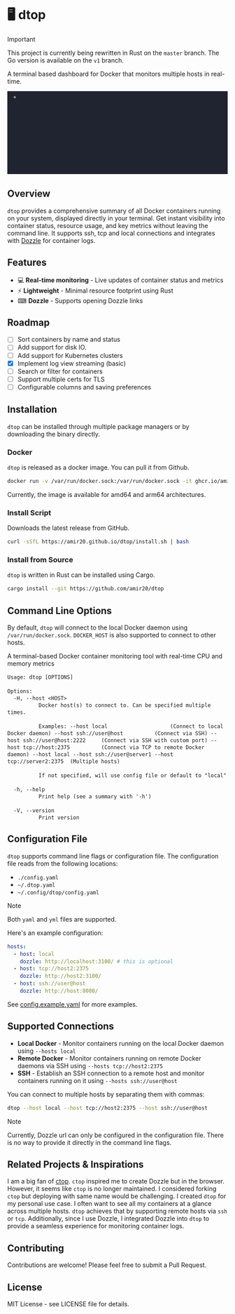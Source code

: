 # 🖥️ dtop

> [!IMPORTANT]
> This project is currently being rewritten in Rust on the `master` branch. The Go version is available on the `v1` branch.

A terminal based dashboard for Docker that monitors multiple hosts in real-time.

![dtop screenshot](https://github.com/amir20/dtop/blob/master/demo.gif)

## Overview

`dtop` provides a comprehensive summary of all Docker containers running on your system, displayed directly in your terminal. Get instant visibility into container status, resource usage, and key metrics without leaving the command line. It supports ssh, tcp and local connections and integrates with [Dozzle](https://github.com/amir20/dozzle) for container logs.

## Features

- 💻 **Real-time monitoring** - Live updates of container status and metrics
- ⚡ **Lightweight** - Minimal resource footprint using Rust
- ⌨ **Dozzle** - Supports opening Dozzle links

## Roadmap

- [ ] Sort containers by name and status
- [ ] Add support for disk IO.
- [ ] Add support for Kubernetes clusters
- [x] Implement log view streaming (basic)
- [ ] Search or filter for containers
- [ ] Support multiple certs for TLS
- [ ] Configurable columns and saving preferences

## Installation
`dtop` can be installed through multiple package managers or by downloading the binary directly.


### Docker
`dtop` is released as a docker image. You can pull it from Github.

```sh
docker run -v /var/run/docker.sock:/var/run/docker.sock -it ghcr.io/amir20/dtop
```

Currently, the image is available for amd64 and arm64 architectures.

### Install Script

Downloads the latest release from GitHub.

```sh
curl -sSfL https://amir20.github.io/dtop/install.sh | bash
```

### Install from Source

`dtop` is written in Rust can be installed using Cargo.

```sh
cargo install --git https://github.com/amir20/dtop
```

## Command Line Options

By default, `dtop` will connect to the local Docker daemon using `/var/run/docker.sock`. `DOCKER_HOST` is also supported to connect to other hosts.

A terminal-based Docker container monitoring tool with real-time CPU and memory metrics

    Usage: dtop [OPTIONS]

    Options:
      -H, --host <HOST>
              Docker host(s) to connect to. Can be specified multiple times.

              Examples: --host local                    (Connect to local Docker daemon) --host ssh://user@host          (Connect via SSH) --host ssh://user@host:2222     (Connect via SSH with custom port) --host tcp://host:2375          (Connect via TCP to remote Docker daemon) --host local --host ssh://user@server1 --host tcp://server2:2375  (Multiple hosts)

              If not specified, will use config file or default to "local"

      -h, --help
              Print help (see a summary with '-h')

      -V, --version
              Print version

## Configuration File

`dtop` supports command line flags or configuration file. The configuration file reads from the following locations:

- `./config.yaml`
- `~/.dtop.yaml`
- `~/.config/dtop/config.yaml`

> [!Note]
> Both `yaml` and `yml` files are supported.

Here's an example configuration:

```yaml
hosts:
  - host: local
    dozzle: http://localhost:3100/ # this is optional
  - host: tcp://host2:2375
    dozzle: http://host2:3100/
  - host: ssh://user@host
    dozzle: http://host:8080/
```

See [config.example.yaml](https://github.com/amir20/dtop/blob/master/config.example.yaml) for more examples.

## Supported Connections

- **Local Docker** - Monitor containers running on the local Docker daemon using `--hosts local`
- **Remote Docker** - Monitor containers running on remote Docker daemons via SSH using `--hosts tcp://host2:2375`
- **SSH** - Establish an SSH connection to a remote host and monitor containers running on it using `--hosts ssh://user@host`

You can connect to multiple hosts by separating them with commas:

```bash
dtop --host local --host tcp://host2:2375 --host ssh://user@host
```
> [!Note]
> Currently, Dozzle url can only be configured in the configuration file. There is no way to provide it directly in the command line flags.

## Related Projects & Inspirations

I am a big fan of [ctop](https://github.com/bcicen/ctop). `ctop` inspired me to create Dozzle but in the browser. However, it seems like `ctop` is no longer maintained. I considered forking `ctop` but deploying with same name would be challenging. I created `dtop` for my personal use case. I often want to see all my containers at a glance across multiple hosts. `dtop` achieves that by supporting remote hosts via `ssh` or `tcp`. Additionally, since I use Dozzle, I integrated Dozzle into `dtop` to provide a seamless experience for monitoring container logs.


## Contributing

Contributions are welcome! Please feel free to submit a Pull Request.

## License

MIT License - see LICENSE file for details.
